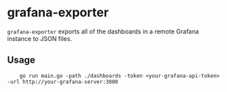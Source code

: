 # grafana-exporter

`grafana-exporter` exports all of the dashboards in a remote Grafana instance to JSON files.

## Usage

        go run main.go -path ./dashboards -token <your-grafana-api-token> -url http://your-grafana-server:3000
